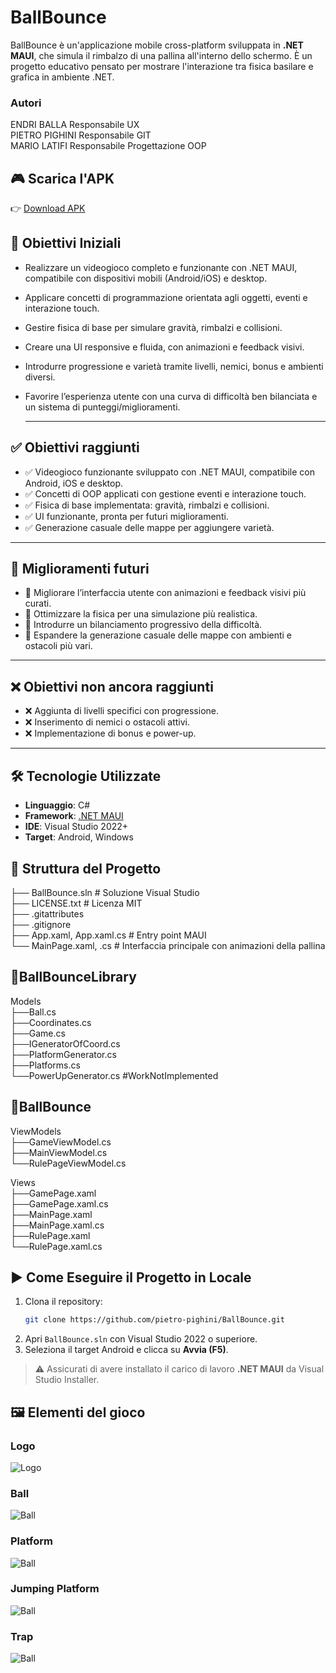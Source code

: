 # BallBounce

BallBounce è un'applicazione mobile cross-platform sviluppata in **.NET MAUI**, che simula il rimbalzo di una pallina all'interno dello schermo. È un progetto educativo pensato per mostrare l'interazione tra fisica basilare e grafica in ambiente .NET.

### Autori

ENDRI BALLA Responsabile UX <br>
PIETRO PIGHINI Responsabile GIT <br>
MARIO LATIFI Responsabile Progettazione OOP <br>

## 🎮 Scarica l'APK

👉 [Download APK]([https://drive.google.com/file/d/13EOkzHGmhdkql0L66u_Mpfs5ZXUGG4WB/view](https://drive.google.com/drive/folders/1WquucHaQh4VjnZkkh4CF6_7yxuxb-6L8)) 

## 🎯 Obiettivi Iniziali
- Realizzare un videogioco completo e funzionante con .NET MAUI, compatibile con dispositivi mobili (Android/iOS) e desktop.
- Applicare concetti di programmazione orientata agli oggetti, eventi e interazione touch.
- Gestire fisica di base per simulare gravità, rimbalzi e collisioni.
- Creare una UI responsive e fluida, con animazioni e feedback visivi.
- Introdurre progressione e varietà tramite livelli, nemici, bonus e ambienti diversi.
- Favorire l’esperienza utente con una curva di difficoltà ben bilanciata e un sistema di punteggi/miglioramenti.

  ---

## ✅ Obiettivi raggiunti

- ✅ Videogioco funzionante sviluppato con .NET MAUI, compatibile con Android, iOS e desktop.
- ✅ Concetti di OOP applicati con gestione eventi e interazione touch.
- ✅ Fisica di base implementata: gravità, rimbalzi e collisioni.
- ✅ UI funzionante, pronta per futuri miglioramenti.
- ✅ Generazione casuale delle mappe per aggiungere varietà.

---

## 🔧 Miglioramenti futuri

- 🔧 Migliorare l’interfaccia utente con animazioni e feedback visivi più curati.
- 🔧 Ottimizzare la fisica per una simulazione più realistica.
- 🔧 Introdurre un bilanciamento progressivo della difficoltà.
- 🔧 Espandere la generazione casuale delle mappe con ambienti e ostacoli più vari.

---

## ❌ Obiettivi non ancora raggiunti

- ❌ Aggiunta di livelli specifici con progressione.
- ❌ Inserimento di nemici o ostacoli attivi.
- ❌ Implementazione di bonus e power-up.

---


## 🛠️ Tecnologie Utilizzate

- **Linguaggio**: C#
- **Framework**: [.NET MAUI](https://learn.microsoft.com/dotnet/maui/)
- **IDE**: Visual Studio 2022+
- **Target**: Android, Windows

## 📁 Struttura del Progetto

├── BallBounce.sln # Soluzione Visual Studio<br>
├── LICENSE.txt # Licenza MIT<br>
├── .gitattributes<br>
├── .gitignore<br>
├── App.xaml, App.xaml.cs # Entry point MAUI<br>
└── MainPage.xaml, .cs # Interfaccia principale con animazioni della pallina<br>

## 📁BallBounceLibrary

Models<br>
├──Ball.cs<br>
├──Coordinates.cs<br>
├──Game.cs<br>
├──IGeneratorOfCoord.cs<br>
├──PlatformGenerator.cs<br>
├──Platforms.cs<br>
└──PowerUpGenerator.cs #WorkNotImplemented<br>

## 📁BallBounce

ViewModels<br>
├──GameViewModel.cs<br>
├──MainViewModel.cs<br>
└──RulePageViewModel.cs<br>

Views<br>
├──GamePage.xaml<br>
├──GamePage.xaml.cs<br>
├──MainPage.xaml<br>
├──MainPage.xaml.cs<br>
├──RulePage.xaml<br>
└──RulePage.xaml.cs<br>


## ▶️ Come Eseguire il Progetto in Locale

1. Clona il repository:
    ```bash
    git clone https://github.com/pietro-pighini/BallBounce.git
    ```
2. Apri `BallBounce.sln` con Visual Studio 2022 o superiore.
3. Seleziona il target Android e clicca su **Avvia (F5)**.

> ⚠️ Assicurati di avere installato il carico di lavoro **.NET MAUI** da Visual Studio Installer.

## 🖼️ Elementi del gioco

### Logo
![Logo](BallBounce/Resources/Images/logo.png)

### Ball
![Ball](BallBounce/Resources/Images/ball.png)

### Platform
![Ball](BallBounce/Resources/Images/platform.png)

### Jumping Platform
![Ball](BallBounce/Resources/Images/jumpingplat.png)

### Trap
![Ball](BallBounce/Resources/Images/trap.png)


